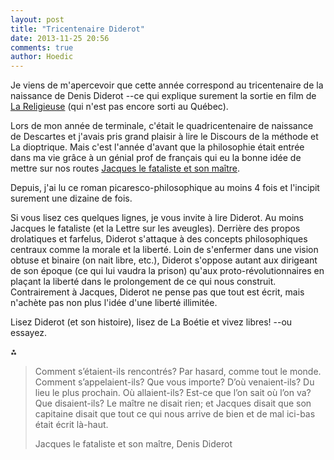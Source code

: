 ```yaml
---
layout: post
title: "Tricentenaire Diderot"
date: 2013-11-25 20:56
comments: true
author: Hoedic
---
```


Je viens de m'apercevoir que cette année correspond au tricentenaire de la naissance de Denis Diderot --ce qui explique surement la sortie en film de <a href="http://fr.wikipedia.org/wiki/La_Religieuse_(film,_2013)">La Religieuse</a> (qui n'est pas encore sorti au Québec).

Lors de mon année de terminale, c'était le quadricentenaire de naissance de Descartes et j'avais pris grand plaisir à lire le Discours de la méthode et La dioptrique. Mais c'est l'année d'avant que la philosophie était entrée dans ma vie grâce à un génial prof de français qui eu la bonne idée de mettre sur nos routes [Jacques le fataliste et son maître](http://fr.wikipedia.org/wiki/Jacques_le_fataliste_et_son_ma%C3%AEtre).

Depuis, j'ai lu ce roman picaresco-philosophique au moins 4 fois et l'incipit surement une dizaine de fois.

Si vous lisez ces quelques lignes, je vous invite à lire Diderot. Au moins Jacques le fataliste (et la Lettre sur les aveugles). Derrière des propos drolatiques et farfelus, Diderot s'attaque à des concepts philosophiques centraux comme la morale et la liberté. Loin de s'enfermer dans une vision obtuse et binaire (on nait libre, etc.), Diderot s'oppose autant aux dirigeant de son époque (ce qui lui vaudra la prison) qu'aux proto-révolutionnaires en plaçant la liberté dans le prolongement de ce qui nous construit. Contrairement à Jacques, Diderot ne pense pas que tout est écrit, mais n'achète pas non plus l'idée d'une liberté illimitée.

Lisez Diderot (et son histoire), lisez de La Boétie et vivez libres! --ou essayez.

⁂

> Comment s’étaient-ils rencontrés? Par hasard, comme tout le monde. Comment s’appelaient-ils? Que vous importe? D’où venaient-ils? Du lieu le plus prochain. Où allaient-ils? Est-ce que l’on sait où l’on va? Que disaient-ils? Le maître ne disait rien; et Jacques disait que son capitaine disait que tout ce qui nous arrive de bien et de mal ici-bas était écrit là-haut.
> <div class="attrib">Jacques le fataliste et son maître, Denis Diderot</div>

